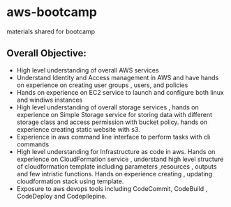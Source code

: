 # aws-bootcamp
materials shared for bootcamp

## Overall Objective: 

* High level understanding of overall AWS services 
* Understand Identity and Access management in AWS and have hands on experience on creating user groups , users, and policies
* Hands on experience on EC2 service to launch and configure both linux and windiws instances 
* High level understanding of overall storage services , hands on experience on Simple Storage service for storing data with different storage class and access permission with bucket policy. hands on experience creating static website with s3. 
* Experience in aws command line interface to perform tasks with cli commands 
* High level understanding for Infrastructure as code in aws. Hands on experience on CloudFormation service , understand high level structure of cloudformation template including parameters ,resources , outputs and few intristic functions.  Hands on experience creating , updating cloudformation stack using template.
* Exposure to aws devops tools including CodeCommit, CodeBuild , CodeDeploy and Codepilepine. 
